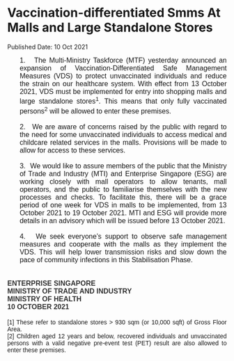 <html>
    <meta http-equiv="Content-Type" content="text/html; charset=utf-8"/>
    <meta charset="utf-8"/>
    <title>Vaccination-differentiated Smms At Malls and Large Standalone Stores</title>
    <body><h1>Vaccination-differentiated Smms At Malls and Large Standalone Stores</h1>
    <p>Published Date: 10 Oct 2021</p> <p style="margin: 0cm 0cm 0cm 21.3pt; font-size: 12pt; font-family: Calibri, sans-serif; text-align: justify;"><span style="font-family: Arial, sans-serif;">1.<span style="font-size: 7pt; font-family: &quot;Times New Roman&quot;; font-stretch: normal;">&nbsp;&nbsp;&nbsp; </span></span><span style="font-family: Arial, sans-serif;">The Multi-Ministry Taskforce (MTF) yesterday announced an expansion of Vaccination-Differentiated Safe Management Measures (VDS) to protect unvaccinated individuals and reduce the strain on our healthcare system. With effect from 13 October 2021, VDS must be implemented for entry into shopping malls and large standalone stores<sup>1</sup>. This means that only fully vaccinated persons<sup>2</sup> will be allowed to enter these premises.</span></p><p style="margin: 0cm 0cm 0cm 21.3pt; font-size: 12pt; font-family: Calibri, sans-serif; text-align: justify;"><span style="font-family: Arial, sans-serif;">&nbsp;</span></p><p style="margin: 0cm 0cm 0cm 21.3pt; font-size: 12pt; font-family: Calibri, sans-serif; text-align: justify;"><span style="font-family: Arial, sans-serif;">2.<span style="font-size: 7pt; font-family: &quot;Times New Roman&quot;; font-stretch: normal;">&nbsp;&nbsp;&nbsp; </span></span><span style="font-family: Arial, sans-serif;">We are aware of concerns raised by the public with regard to the need for some unvaccinated individuals to access medical and childcare related services in the malls. Provisions will be made to allow for access to these services.</span></p><p style="margin: 0cm 0cm 0cm 21.3pt; font-size: 12pt; font-family: Calibri, sans-serif; text-align: justify;"><span style="font-family: Arial, sans-serif;">&nbsp;</span></p><p style="margin: 0cm 0cm 0cm 21.3pt; font-size: 12pt; font-family: Calibri, sans-serif; text-align: justify;"><span style="font-family: Arial, sans-serif;">3.<span style="font-size: 7pt; font-family: &quot;Times New Roman&quot;; font-stretch: normal;">&nbsp;&nbsp;&nbsp; </span></span><span style="font-family: Arial, sans-serif;">We would like to assure members of the public that the Ministry of Trade and Industry (MTI) and Enterprise Singapore (ESG) are working closely with mall operators to allow tenants, mall operators, and the public to familiarise themselves with the new processes and checks. To facilitate this, there will be a grace period of one week for VDS in malls to be implemented, from 13 October 2021 to 19 October 2021. MTI and ESG will provide more details in an advisory which will be issued before 13 October 2021.</span></p><p style="margin: 0cm 0cm 0cm 21.3pt; font-size: 12pt; font-family: Calibri, sans-serif; text-align: justify;"><span style="font-family: Arial, sans-serif;">&nbsp;</span></p><p style="margin: 0cm 0cm 0cm 21.3pt; font-size: 12pt; font-family: Calibri, sans-serif; text-align: justify;"><span style="font-family: Arial, sans-serif;">4.<span style="font-size: 7pt; font-family: &quot;Times New Roman&quot;; font-stretch: normal;">&nbsp;&nbsp;&nbsp; </span></span><span style="font-family: Arial, sans-serif;">We seek everyone’s support to observe safe management measures and cooperate with the malls as they implement the VDS. This will help lower transmission risks and slow down the pace of community infections in this Stabilisation Phase.</span></p><p style="margin: 0cm; font-size: 12pt; font-family: Calibri, sans-serif;"><span style="font-family: Arial, sans-serif;">&nbsp;</span></p><p style="margin: 0cm; font-size: 12pt; font-family: Calibri, sans-serif;"><span style="font-family: Arial, sans-serif;">&nbsp;</span></p><p style="margin: 0cm; font-size: 12pt; font-family: &quot;Times New Roman&quot;, serif; text-align: justify;"><strong><span style="color: rgb(51, 51, 51); font-family: Arial, sans-serif;">ENTERPRISE SINGAPORE<br>MINISTRY OF TRADE AND INDUSTRY<br>MINISTRY OF HEALTH</span></strong></p><p style="margin: 0cm; font-size: 12pt; font-family: &quot;Times New Roman&quot;, serif; text-align: justify;"><strong><span style="color: rgb(51, 51, 51); font-family: Arial, sans-serif;">10 OCTOBER 2021</span></strong></p><p style="margin: 0cm; font-size: 12pt; font-family: Calibri, sans-serif;"><span style="font-family: Arial, sans-serif;"><br></span></p><p style="margin: 0cm; font-size: 12pt; font-family: Calibri, sans-serif; text-align: justify;"><span style="font-family: Arial, sans-serif; font-size: 14px;">[1] These refer to standalone stores &gt; 930 sqm (or 10,000 sqft) of Gross Floor Area.</span></p><p style="margin: 0cm; font-size: 12pt; font-family: Calibri, sans-serif; text-align: justify;"><span style="font-family: Arial, sans-serif; font-size: 14px;">[2] Children aged 12 years and below, recovered individuals and unvaccinated persons with a valid negative pre-event test (PET) result are also allowed to enter these premises.</span></p></body>
</html>